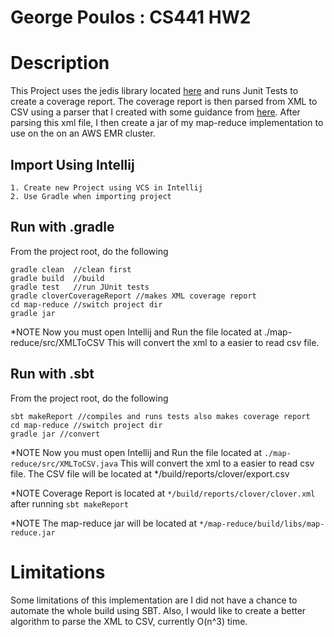 # George Poulos : CS441 HW2

# Description
This Project uses the jedis library located [here](https://github.com/xetorthio/jedis) and runs Junit Tests to 
create a coverage report. The coverage report is then parsed from XML to CSV using a parser that I created with some 
guidance from [here](http://www.beingjavaguys.com/2013/06/jdom-xml-parser-in-java.html). After parsing this xml file, 
I then create a jar of my map-reduce implementation to use on the on an AWS EMR cluster. 

## Import Using Intellij
    1. Create new Project using VCS in Intellij
    2. Use Gradle when importing project

## Run with .gradle 
From the project root, do the following

    gradle clean  //clean first
    gradle build  //build
    gradle test   //run JUnit tests
    gradle cloverCoverageReport //makes XML coverage report
    cd map-reduce //switch project dir
    gradle jar 
    
*NOTE Now you must open Intellij and Run the file located at ./map-reduce/src/XMLToCSV
This will convert the xml to a easier to read csv file.


## Run with .sbt
From the project root, do the following

    sbt makeReport //compiles and runs tests also makes coverage report
    cd map-reduce //switch project dir
    gradle jar //convert
    
*NOTE Now you must open Intellij and Run the file located at `./map-reduce/src/XMLToCSV.java`
This will convert the xml to a easier to read csv file. The CSV file will be located at 
*/build/reports/clover/export.csv

*NOTE Coverage Report is located at `*/build/reports/clover/clover.xml` after running 
`sbt makeReport`

*NOTE The map-reduce jar will be located at `*/map-reduce/build/libs/map-reduce.jar`


# Limitations
Some limitations of this implementation are I did not have a chance to automate the whole build using SBT.
Also, I would like to create a better algorithm to parse the XML to CSV, currently O(n^3) time.

